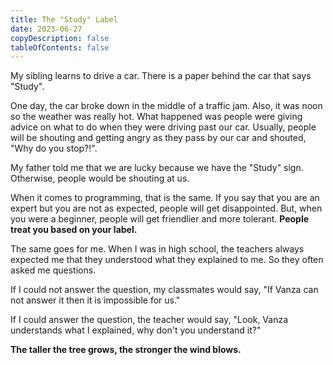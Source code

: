 ```yaml
---
title: The "Study" Label
date: 2023-06-27
copyDescription: false
tableOfContents: false
---
```


My sibling learns to drive a car. There is a paper behind the car that says "Study".

One day, the car broke down in the middle of a traffic jam. Also, it was noon so the weather was really hot. What happened was people were giving advice on what to do when they were driving past our car. Usually, people will be shouting and getting angry as they pass by our car and shouted, "Why do you stop?!".

My father told me that we are lucky because we have the "Study" sign. Otherwise, people would be shouting at us.

When it comes to programming, that is the same. If you say that you are an expert but you are not as expected, people will get disappointed. But, when you were a beginner, people will get friendlier and more tolerant. **People treat you based on your label.**

The same goes for me. When I was in high school, the teachers always expected me that they understood what they explained to me. So they often asked me questions.

If I could not answer the question, my classmates would say, "If Vanza can not answer it then it is impossible for us."

If I could answer the question, the teacher would say, "Look, Vanza understands what I explained, why don't you understand it?"

**The taller the tree grows, the stronger the wind blows.**
